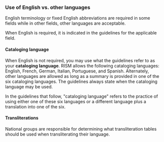 ### Use of English vs. other languages  
English terminology or fixed English abbreviations are required in some fields while in other fields, other languages are acceptable.

When English is required, it is indicated in the guidelines for the applicable field.

#### Cataloging language
When English is not required, you may use what the guidelines refer to as your **cataloging language**. RISM allows the following cataloging languages: English, French, German, Italian, Portuguese, and Spanish. Alternately, other languages are allowed as long as a summary is provided in one of the six cataloging languages. The guidelines always state when the cataloging language may be used.

In the guidelines that follow, "cataloging language" refers to the practice of using either one of these six languages or a different language plus a translation into one of the six.

#### Transliterations  
National groups are responsible for determining what transliteration tables should be used when transliterating their language.
